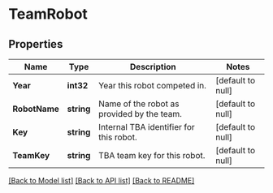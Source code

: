 # TeamRobot

## Properties
Name | Type | Description | Notes
------------ | ------------- | ------------- | -------------
**Year** | **int32** | Year this robot competed in. | [default to null]
**RobotName** | **string** | Name of the robot as provided by the team. | [default to null]
**Key** | **string** | Internal TBA identifier for this robot. | [default to null]
**TeamKey** | **string** | TBA team key for this robot. | [default to null]

[[Back to Model list]](../README.md#documentation-for-models) [[Back to API list]](../README.md#documentation-for-api-endpoints) [[Back to README]](../README.md)

